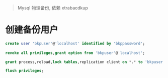 > Mysql 物理备份, 依赖 xtrabacdkup

# 创建备份用户

```sql
create user 'bkpuser'@'localhost' identified by 'bkppassword';
    
revoke all privileges,grant option from 'bkpuser'@'localhost';

grant process,reload,lock tables,replication client on *.* to 'bkpuser'@'localhost';

flush privileges;
```
